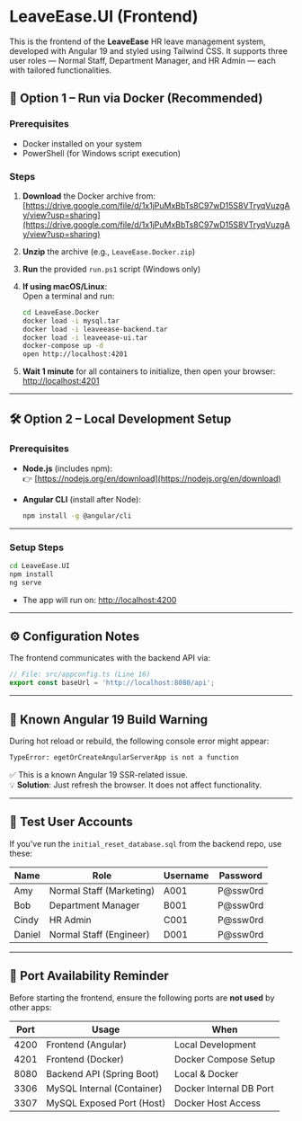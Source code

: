 # LeaveEase.UI (Frontend)

This is the frontend of the **LeaveEase** HR leave management system, developed with Angular 19 and styled using Tailwind CSS. It supports three user roles — Normal Staff, Department Manager, and HR Admin — each with tailored functionalities.

## 🚀 Option 1 – Run via Docker (Recommended)

### Prerequisites
- Docker installed on your system
- PowerShell (for Windows script execution)

### Steps
1. **Download** the Docker archive from: [https://drive.google.com/file/d/1x1jPuMxBbTs8C97wD15S8VTryqVuzgAy/view?usp=sharing](https://drive.google.com/file/d/1x1jPuMxBbTs8C97wD15S8VTryqVuzgAy/view?usp=sharing)
   

2. **Unzip** the archive (e.g., `LeaveEase.Docker.zip`)

3. **Run** the provided `run.ps1` script (Windows only)

4. **If using macOS/Linux**:  
   Open a terminal and run:

   ```bash
   cd LeaveEase.Docker
   docker load -i mysql.tar
   docker load -i leaveease-backend.tar
   docker load -i leaveease-ui.tar
   docker-compose up -d
   open http://localhost:4201
   ```

5. **Wait 1 minute** for all containers to initialize, then open your browser:  
   [http://localhost:4201](http://localhost:4201)

---

## 🛠️ Option 2 – Local Development Setup

### Prerequisites

- **Node.js** (includes npm):  
  👉 [https://nodejs.org/en/download](https://nodejs.org/en/download)

- **Angular CLI** (install after Node):  
  ```bash
  npm install -g @angular/cli
  ```

---

### Setup Steps

```bash
cd LeaveEase.UI
npm install
ng serve
```

- The app will run on: [http://localhost:4200](http://localhost:4200)

---

## ⚙️ Configuration Notes

The frontend communicates with the backend API via:

```ts
// File: src/appconfig.ts (Line 16)
export const baseUrl = 'http://localhost:8080/api';
```

---

## 🐛 Known Angular 19 Build Warning

During hot reload or rebuild, the following console error might appear:

```bash
TypeError: egetOrCreateAngularServerApp is not a function
```

✅ This is a known Angular 19 SSR-related issue.  
💡 **Solution**: Just refresh the browser. It does not affect functionality.

---

## 🔐 Test User Accounts

If you've run the `initial_reset_database.sql` from the backend repo, use these:

| Name    | Role                    | Username | Password  |
|---------|-------------------------|----------|-----------|
| Amy     | Normal Staff (Marketing)| A001     | P@ssw0rd  |
| Bob     | Department Manager      | B001     | P@ssw0rd  |
| Cindy   | HR Admin                | C001     | P@ssw0rd  |
| Daniel  | Normal Staff (Engineer) | D001     | P@ssw0rd  |

---

## 📌 Port Availability Reminder

Before starting the frontend, ensure the following ports are **not used** by other apps:

| Port | Usage                         | When                    |
|------|-------------------------------|-------------------------|
| 4200 | Frontend (Angular)           | Local Development       |
| 4201 | Frontend (Docker)            | Docker Compose Setup    |
| 8080 | Backend API (Spring Boot)    | Local & Docker          |
| 3306 | MySQL Internal (Container)   | Docker Internal DB Port |
| 3307 | MySQL Exposed Port (Host)    | Docker Host Access      |

